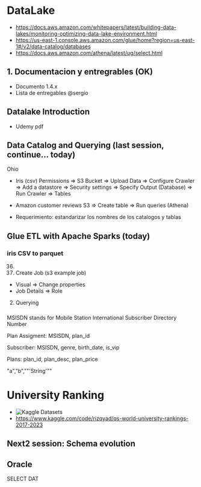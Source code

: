 # DataLake
- https://docs.aws.amazon.com/whitepapers/latest/building-data-lakes/monitoring-optimizing-data-lake-environment.html
- https://us-east-1.console.aws.amazon.com/glue/home?region=us-east-1#/v2/data-catalog/databases
- https://docs.aws.amazon.com/athena/latest/ug/select.html


## 1. Documentacion y entregrables (OK)
- Documento 1.4.x
- Lista de entregables @sergio

## Datalake Introduction
- Udemy pdf

## Data Catalog and Querying (last session, continue... today)
Ohio

- Iris (csv)
Permissions =>  S3 Bucket => Upload Data => Configure Crawler => Add a datastore => Security settings => Specify Output (Database) => Run Crawler => Tables

- Amazon customer reviews
S3 => Create table => Run queries (Athena) 

- Requerimiento: estandarizar los nombres de los catalogos y tablas

##  Glue ETL with Apache Sparks (today)

### iris CSV to parquet
36.
1. Create Job (s3 example job)
- Visual => Change properties
- Job Details => Role
2. Querying

### 
MSISDN stands for Mobile Station International Subscriber Directory Number

Plan Assigment: MSISDN, plan_id

Subscriber: MSISDN, genre, birth_date, is_vip

Plans: plan_id, plan_desc,  plan_price


"a","b",""'String'""

# University Ranking
- ![Kaggle Datasets](https://www.kaggle.com/datasets)
- https://www.kaggle.com/code/rizqyad/qs-world-university-rankings-2017-2023




## Next2 session: Schema evolution


## Oracle

SELECT DAT